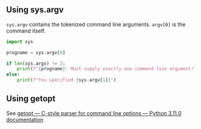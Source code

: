 
## Using sys.argv

`sys.argv` contains the tokenized command line arguments. `argv[0]` is the command itself.

```python
import sys

progname = sys.argv[0]

if len(sys.argv) != 2:
	print(f"{progname}: Must supply exactly one command line argument!")
else:
	print(f"You specified {sys.argv[1]}")
```

## Using getopt

See [getopt — C-style parser for command line options — Python 3.11.0 documentation](https://docs.python.org/3/library/getopt.html)


